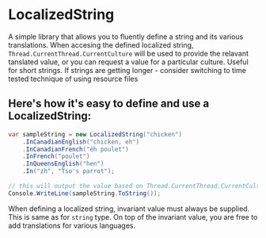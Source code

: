 # LocalizedString
A simple library that allows you to fluently define a string and its various translations. When accesing the defined localized string, `Thread.CurrentThread.CurrentCulture` will be used to provide the relavant tanslated value, or you can request a value for a particular culture. Useful for short strings. If strings are getting longer - consider switching to time tested technique of using resource files

## Here's how it's easy to define and use a LocalizedString:

```csharp
var sampleString = new LocalizedString("chicken")
    .InCanadianEnglish("chicken, eh")
    .InCanadianFrench("éh poulet")
    .InFrench("poulet")
    .InQueensEnglish("hen")
    .In("zh", "Tso's parrot");
    
// this will output the value based on Thread.CurrentThread.CurrentCulture. If no value is found, Invariant value is used.
Console.WriteLine(sampleString.ToString()); 
```

When defining a localized string, invariant value must always be supplied. This is same as for `string` type. On top of the invariant value, you are free to add translations for various languages.
